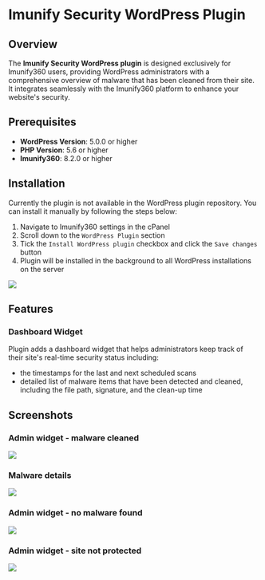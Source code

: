 # Imunify Security WordPress Plugin

## Overview

The **Imunify Security WordPress plugin** is designed exclusively for Imunify360 users, providing WordPress administrators with a comprehensive overview of malware that has been cleaned from their site. It integrates seamlessly with the Imunify360 platform to enhance your website's security.

## Prerequisites

* **WordPress Version**: 5.0.0 or higher
* **PHP Version**: 5.6 or higher
* **Imunify360**: 8.2.0 or higher

## Installation

Currently the plugin is not available in the WordPress plugin repository. You can install it manually by following the steps below:

1. Navigate to Imunify360 settings in the cPanel
2. Scroll down to the `WordPress Plugin` section
3. Tick the `Install WordPress plugin` checkbox and click the `Save changes` button
4. Plugin will be installed in the background to all WordPress installations on the server

![](/images/wordpress-plugin/panel-settings.png)

## Features

### Dashboard Widget

Plugin adds a dashboard widget that helps administrators keep track of their site's real-time security status including:

- the timestamps for the last and next scheduled scans
- detailed list of malware items that have been detected and cleaned, including the file path, signature, and the clean-up time

## Screenshots

### Admin widget - malware cleaned

![](/images/wordpress-plugin/widget-malware-cleaned.png)

### Malware details

![](/images/wordpress-plugin/malware-found-details.png)

### Admin widget - no malware found

![](/images/wordpress-plugin/widget-no-malware.png)

### Admin widget - site not protected
![](/images/wordpress-plugin/widget-not-protected.png)
